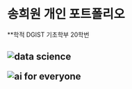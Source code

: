 # 송희원 개인 포트폴리오

**학적
DGIST 기초학부 20학번
<h2>




![data science](https://user-images.githubusercontent.com/63955034/95966004-96c5a680-0e45-11eb-8c7e-4ab2ffed5069.PNG)

![ai for everyone](https://user-images.githubusercontent.com/63955034/95965950-86153080-0e45-11eb-8ae7-bf751d3c16be.png)

